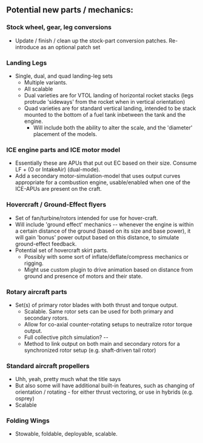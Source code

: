 ## Potential new parts / mechanics:

### Stock wheel, gear, leg conversions
* Update / finish / clean up the stock-part conversion patches.  Re-introduce as an optional patch set

### Landing Legs
* Single, dual, and quad landing-leg sets
  * Multiple variants.
  * All scalable
  * Dual varieties are for VTOL landing of horizontal rocket stacks (legs protrude 'sideways' from the rocket when in vertical orientation)
  * Quad varieties are for standard vertical landing, intended to be stack mounted to the bottom of a fuel tank inbetween the tank and the engine.
    * Will include both the ability to alter the scale, and the 'diameter' placement of the models.

### ICE engine parts and ICE motor model
* Essentially these are APUs that put out EC based on their size.  Consume LF + (O or IntakeAir) (dual-mode).
* Add a secondary motor-simulation-model that uses output curves appropriate for a combustion engine, usable/enabled when one of the ICE-APUs are present on the craft.

### Hovercraft / Ground-Effect flyers
* Set of fan/turbine/rotors intended for use for hover-craft.
 * Will include 'ground effect' mechanics -- whenever the engine is within a certain distance of the ground (based on its size and base power), it will gain 'bonus' power output based on this distance, to simulate ground-effect feedback.
* Potential set of hovercraft skirt parts.
  * Possibly with some sort of inflate/deflate/compress mechanics or rigging.
  * Might use custom plugin to drive animation based on distance from ground and presence of motors and their state.

### Rotary aircraft parts
* Set(s) of primary rotor blades with both thrust and torque output.
  * Scalable.  Same rotor sets can be used for both primary and secondary rotors.
  * Allow for co-axial counter-rotating setups to neutralize rotor torque output.
  * Full collective pitch simulation? -- 
  * Method to link output on both main and secondary rotors for a synchronized rotor setup (e.g. shaft-driven tail rotor)

### Standard aircraft propellers
* Uhh, yeah, pretty much what the title says
* But also some will have additional built-in features, such as changing of orientation / rotating - for either thrust vectoring, or use in hybrids (e.g. osprey)
* Scalable

### Folding Wings
* Stowable, foldable, deployable, scalable.